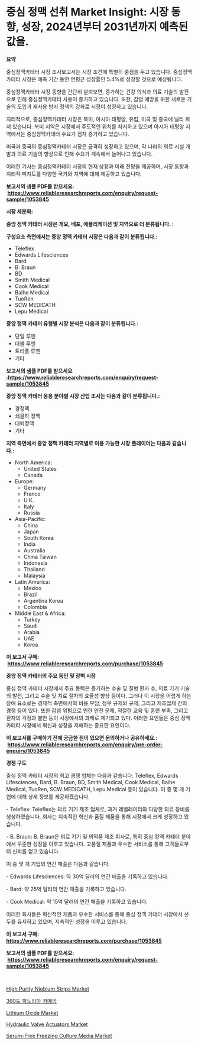 <p><h1>중심 정맥 선취 Market Insight: 시장 동향, 성장, 2024년부터 2031년까지 예측된 값을.</h1></p><p><strong>요약</strong></p>
<p><p>중심정맥카테터 시장 조사보고서는 시장 조건에 특별히 중점을 두고 있습니다. 중심정맥카테터 시장은 예측 기간 동안 연평균 성장률인 5.4%로 성장할 것으로 예상됩니다.</p><p>중심정맥카테터 시장 동향을 간단히 살펴보면, 증가하는 건강 의식과 의료 기술의 발전으로 인해 중심정맥카테터 사용이 증가하고 있습니다. 또한, 감염 예방을 위한 새로운 기술의 도입과 재사용 방지 정책의 강화로 시장이 성장하고 있습니다.</p><p>지리적으로, 중심정맥카테터 시장은 북미, 아시아 태평양, 유럽, 미국 및 중국에 널리 퍼져 있습니다. 북미 지역은 시장에서 주도적인 위치를 차지하고 있으며 아시아 태평양 지역에서는 중심정맥카테터 수요가 점차 증가하고 있습니다.</p><p>미국과 중국의 중심정맥카테터 시장은 급격히 성장하고 있으며, 각 나라의 의료 시설 개발과 의료 기술의 향상으로 인해 수요가 계속해서 늘어나고 있습니다.</p><p>이러한 기사는 중심정맥카테터 시장의 현재 상황과 미래 전망을 제공하며, 시장 동향과 지리적 퍼지도를 다양한 국가와 지역에 대해 제공하고 있습니다.</p></p>
<p><strong>보고서의 샘플 PDF를 받으세요: &nbsp;<a href="https://www.reliableresearchreports.com/enquiry/request-sample/1053845">https://www.reliableresearchreports.com/enquiry/request-sample/1053845</a></strong></p>
<p><strong>시장 세분화:</strong></p>
<p><strong> 중앙 정맥 카테터 시장은 개요, 배포, 애플리케이션 및 지역으로 더 분류됩니다. :</strong></p>
<p><strong>구성요소 측면에서는 중앙 정맥 카테터 시장은 다음과 같이 분류됩니다.:</strong></p>
<p><ul><li>Teleflex</li><li>Edwards Lifesciences</li><li>Bard</li><li>B. Braun</li><li>BD</li><li>Smith Medical</li><li>Cook Medical</li><li>Baihe Medical</li><li>TuoRen</li><li>SCW MEDICATH</li><li>Lepu Medical</li></ul></p>
<p><strong> 중앙 정맥 카테터 유형별 시장 분석은 다음과 같이 분류됩니다.:</strong></p>
<p><ul><li>단일 루멘</li><li>더블 루멘</li><li>트리플 루멘</li><li>기타</li></ul></p>
<p><strong>보고서의 샘플 PDF를 받으세요 :<a href="https://www.reliableresearchreports.com/enquiry/request-sample/1053845">https://www.reliableresearchreports.com/enquiry/request-sample/1053845</a></strong></p>
<p><strong> 중앙 정맥 카테터 응용 분야별 시장 산업 조사는 다음과 같이 분류됩니다.:</strong></p>
<p><ul><li>경정맥</li><li>쇄골하 정맥</li><li>대퇴정맥</li><li>기타</li></ul></p>
<p><strong>지역 측면에서 중앙 정맥 카테터 지역별로 이용 가능한 시장 플레이어는 다음과 같습니다.:</strong></p>
<p><ul>
    <li>
        North America:
        <ul>
            <li>United States</li>
            <li>Canada</li>
        </ul>
    </li>
    <li>
        Europe:
        <ul>
            <li>Germany</li>
            <li>France</li>
            <li>U.K.</li>
            <li>Italy</li>
            <li>Russia</li>
        </ul>
    </li>
    <li>
        Asia-Pacific:
        <ul>
            <li>China</li>
            <li>Japan</li>
            <li>South Korea</li>
            <li>India</li>
            <li>Australia</li>
            <li>China Taiwan</li>
            <li>Indonesia</li>
            <li>Thailand</li>
            <li>Malaysia</li>
        </ul>
    </li>
    <li>
        Latin America:
        <ul>
            <li>Mexico</li>
            <li>Brazil</li>
            <li>Argentina Korea</li>
            <li>Colombia</li>
        </ul>
    </li>
    <li>
        Middle East & Africa:
        <ul>
            <li>Turkey</li>
            <li>Saudi</li>
            <li>Arabia</li>
            <li>UAE</li>
            <li>Korea</li>
        </ul>
    </li>
    </ul></p>
<p><strong>이 보고서 구매: &nbsp;<a href="https://www.reliableresearchreports.com/purchase/1053845">https://www.reliableresearchreports.com/purchase/1053845</a></strong></p>
<p><strong>중앙 정맥 카테터의 주요 동인 및 장벽 시장</strong></p>
<p><p>중심 정맥 카테터 시장에서 주요 동력은 증가하는 수술 및 질병 환자 수, 의료 기기 기술의 발전, 그리고 수술 및 치료 절차의 효율성 향상 등이다. 그러나 이 시장을 어렵게 하는 장애 요소로는 경제적 측면에서의 비용 부담, 정부 규제와 규제, 그리고 제조업체 간의 경쟁 등이 있다. 또한 감염 위험으로 인한 안전 문제, 적절한 교육 및 훈련 부족, 그리고 환자의 걱정과 불안 등이 시장에서의 과제로 제기되고 있다. 이러한 요인들은 중심 정맥 카테터 시장에서 혁신과 성장을 저해하는 중요한 요인이다.</p></p>
<p><strong>이 보고서를 구매하기 전에 궁금한 점이 있으면 문의하거나 공유하세요.: &nbsp;<a href="https://www.reliableresearchreports.com/enquiry/pre-order-enquiry/1053845">https://www.reliableresearchreports.com/enquiry/pre-order-enquiry/1053845</a></strong></p>
<p><strong>경쟁 구도</strong></p>
<p><p>중심 정맥 카테터 시장의 최고 경쟁 업체는 다음과 같습니다. Teleflex, Edwards Lifesciences, Bard, B. Braun, BD, Smith Medical, Cook Medical, Baihe Medical, TuoRen, SCW MEDICATH, Lepu Medical 등이 있습니다. 이 중 몇 개 기업에 대해 상세 정보를 제공하겠습니다.</p><p>- Teleflex: Teleflex는 의료 기기 제조 업체로, 과거 레벨레이터와 다양한 의료 장비를 생상하였습니다. 회사는 지속적인 혁신과 품질 제품을 통해 시장에서 크게 성장하고 있습니다.</p><p>- B. Braun: B. Braun은 의료 기기 및 의약품 제조 회사로, 특히 중심 정맥 카테터 분야에서 꾸준한 성장을 이루고 있습니다. 고품질 제품과 우수한 서비스를 통해 고객들로부터 신뢰를 얻고 있습니다.</p><p>이 중 몇 개 기업의 연간 매출은 다음과 같습니다.</p><p>- Edwards Lifesciences: 약 30억 달러의 연간 매출을 기록하고 있습니다.</p><p>- Bard: 약 25억 달러의 연간 매출을 기록하고 있습니다.</p><p>- Cook Medical: 약 15억 달러의 연간 매출을 기록하고 있습니다.</p><p>이러한 회사들은 혁신적인 제품과 우수한 서비스를 통해 중심 정맥 카테터 시장에서 선두를 유지하고 있으며, 지속적인 성장을 이루고 있습니다.</p></p>
<p><strong>이 보고서 구매: &nbsp; <a href="https://www.reliableresearchreports.com/purchase/1053845">https://www.reliableresearchreports.com/purchase/1053845</a></strong></p>
<p><strong>보고서의 샘플 PDF를 받으세요: &nbsp;<a href="https://www.reliableresearchreports.com/enquiry/request-sample/1053845">https://www.reliableresearchreports.com/enquiry/request-sample/1053845</a></strong><strong></strong></p>
<p>&nbsp;</p>
<p><p><a href="https://issuu.com/reportprime-2/docs/high-purity-niobium-strips-market-size-2030.pptx">High Purity Niobium Strips Market</a></p><p><a href="https://github.com/lzrvbyqzftro57/Market-Research-Report-List-1/blob/main/4085947188558.md">360도 파노라마 카메라</a></p><p><a href="https://issuu.com/reportprime-2/docs/lithium-oxide-market-size-2030.pptx">Lithium Oxide Market</a></p><p><a href="https://sudsy-motorcycle-bbc.notion.site/Hydraulic-Valve-Actuators-Market-Size-Market-Trends-and-Growth-Outlook-forecasted-for-period-from--76defd147bf341769313f95d71db4414">Hydraulic Valve Actuators Market</a></p><p><a href="https://view.publitas.com/reportprime-1/serum-free-freezing-culture-media-market-offer-valuable-insights-into-market-size-market-share-market-trends-and-projections-spanning-from-2023-to-2030/">Serum-Free Freezing Culture Media Market</a></p></p>